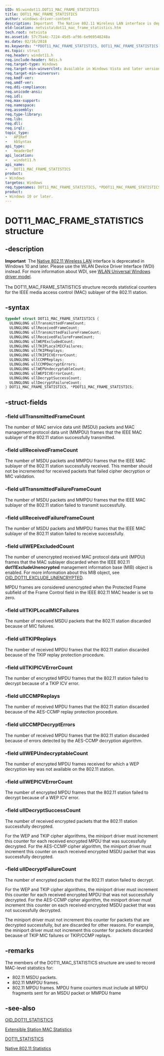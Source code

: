 ```yaml
---
UID: NS:windot11.DOT11_MAC_FRAME_STATISTICS
title: DOT11_MAC_FRAME_STATISTICS
author: windows-driver-content
description: Important  The Native 802.11 Wireless LAN interface is deprecated in Windows 10 and later.
old-location: netvista\dot11_mac_frame_statistics.htm
tech.root: netvista
ms.assetid: 57c75a4c-7224-45d5-af96-6e969548248a
ms.date: 02/16/2018
ms.keywords: "*PDOT11_MAC_FRAME_STATISTICS, DOT11_MAC_FRAME_STATISTICS, DOT11_MAC_FRAME_STATISTICS structure [Network Drivers Starting with Windows Vista], Native_802.11_data_types_f04e9263-5c70-402b-a2d1-8f4689b4a13e.xml, PDOT11_MAC_FRAME_STATISTICS, PDOT11_MAC_FRAME_STATISTICS structure pointer [Network Drivers Starting with Windows Vista], netvista.dot11_mac_frame_statistics, windot11/DOT11_MAC_FRAME_STATISTICS, windot11/PDOT11_MAC_FRAME_STATISTICS"
ms.topic: struct
req.header: windot11.h
req.include-header: Ndis.h
req.target-type: Windows
req.target-min-winverclnt: Available in Windows Vista and later versions of the Windows operating   systems.
req.target-min-winversvr:
req.kmdf-ver:
req.umdf-ver:
req.ddi-compliance:
req.unicode-ansi:
req.idl:
req.max-support:
req.namespace:
req.assembly:
req.type-library:
req.lib:
req.dll:
req.irql:
topic_type:
-	APIRef
-	kbSyntax
api_type:
-	HeaderDef
api_location:
-	windot11.h
api_name:
-	DOT11_MAC_FRAME_STATISTICS
product:
- Windows
targetos: Windows
req.typenames: DOT11_MAC_FRAME_STATISTICS, *PDOT11_MAC_FRAME_STATISTICS
product:
- Windows 10 or later.
---
```


# DOT11_MAC_FRAME_STATISTICS structure


## -description


<div class="alert"><b>Important</b>  The <a href="https://msdn.microsoft.com/library/windows/hardware/ff560689">Native 802.11 Wireless LAN</a> interface is deprecated in Windows 10 and later. Please use the WLAN Device Driver Interface (WDI) instead. For more information about WDI, see <a href="https://msdn.microsoft.com/6EF92E34-7BC9-465E-B05D-2BCB29165A18">WLAN Universal Windows driver model</a>.</div><div> </div>The DOT11_MAC_FRAME_STATISTICS structure records statistical counters for the IEEE media access
  control (MAC) sublayer of the 802.11 station.


## -syntax


```cpp
typedef struct DOT11_MAC_FRAME_STATISTICS {
  ULONGLONG ullTransmittedFrameCount;
  ULONGLONG ullReceivedFrameCount;
  ULONGLONG ullTransmittedFailureFrameCount;
  ULONGLONG ullReceivedFailureFrameCount;
  ULONGLONG ullWEPExcludedCount;
  ULONGLONG ullTKIPLocalMICFailures;
  ULONGLONG ullTKIPReplays;
  ULONGLONG ullTKIPICVErrorCount;
  ULONGLONG ullCCMPReplays;
  ULONGLONG ullCCMPDecryptErrors;
  ULONGLONG ullWEPUndecryptableCount;
  ULONGLONG ullWEPICVErrorCount;
  ULONGLONG ullDecryptSuccessCount;
  ULONGLONG ullDecryptFailureCount;
} DOT11_MAC_FRAME_STATISTICS, *PDOT11_MAC_FRAME_STATISTICS;
```


## -struct-fields




### -field ullTransmittedFrameCount

The number of MAC service data unit (MSDU) packets and MAC management protocol data unit (MMPDU)
     frames that the IEEE MAC sublayer of the 802.11 station successfully transmitted.


### -field ullReceivedFrameCount

The number of MSDU packets and MMPDU frames that the IEEE MAC sublayer of the 802.11 station
     successfully received. This member should not be incremented for received packets that failed cipher
     decryption or MIC validation.


### -field ullTransmittedFailureFrameCount

The number of MSDU packets and MMPDU frames that the IEEE MAC sublayer of the 802.11 station
     failed to transmit successfully.


### -field ullReceivedFailureFrameCount

The number of MSDU packets and MMPDU frames that the IEEE MAC sublayer of the 802.11 station
     failed to receive successfully.


### -field ullWEPExcludedCount

The number of unencrypted received MAC protocol data unit (MPDU) frames that the MAC sublayer
     discarded when the IEEE 802.11
     <b>dot11ExcludeUnencrypted</b> management information base (MIB) object is enabled. For more information
     about this MIB object, see
     <a href="https://msdn.microsoft.com/library/gg159162.aspx">OID_DOT11_EXCLUDE_UNENCRYPTED</a>.


MPDU frames are considered unencrypted when the Protected Frame subfield of the Frame Control field
     in the IEEE 802.11 MAC header is set to zero.


### -field ullTKIPLocalMICFailures

The number of received MSDU packets that the 802.11 station discarded because of MIC
     failures.


### -field ullTKIPReplays

The number of received MPDU frames that the 802.11 station discarded because of the TKIP replay
     protection procedure.


### -field ullTKIPICVErrorCount

The number of encrypted MPDU frames that the 802.11 station failed to decrypt because of a TKIP
     ICV error.


### -field ullCCMPReplays

The number of received MPDU frames that the 802.11 station discarded because of the AES-CCMP
     replay protection procedure.


### -field ullCCMPDecryptErrors

The number of received MPDU frames that the 802.11 station discarded because of errors detected by
     the AES-CCMP decryption algorithm.


### -field ullWEPUndecryptableCount

The number of encrypted MPDU frames received for which a WEP decryption key was not available on
     the 802.11 station.


### -field ullWEPICVErrorCount

The number of encrypted MPDU frames that the 802.11 station failed to decrypt because of a WEP ICV
     error.


### -field ullDecryptSuccessCount

The number of received encrypted packets that the 802.11 station successfully decrypted.


For the WEP and TKIP cipher algorithms, the miniport driver must increment this counter for each
     received encrypted MPDU that was successfully decrypted. For the AES-CCMP cipher algorithm, the miniport
     driver must increment this counter on each received encrypted MSDU packet that was successfully
     decrypted.


### -field ullDecryptFailureCount

The number of encrypted packets that the 802.11 station failed to decrypt.


For the WEP and TKIP cipher algorithms, the miniport driver must increment this counter for each
     received encrypted MPDU that was not successfully decrypted. For the AES-CCMP cipher algorithm, the
     miniport driver must increment this counter on each received encrypted MSDU packet that was not
     successfully decrypted.

The miniport driver must not increment this counter for packets that are decrypted successfully, but
     are discarded for other reasons. For example, the miniport driver must not increment this counter for
     packets discarded because of TKIP MIC failures or TKIP/CCMP replays.


## -remarks



The members of the DOT11_MAC_STATISTICS structure are used to record MAC-level statistics for:

<ul>
<li>
802.11 MSDU packets.

</li>
<li>
802.11 MMPDU frames.

</li>
<li>
802.11 MPDU frames. MPDU frame counters must include all MPDU fragments sent for an MSDU packet or
      MMPDU frame

</li>
</ul>



## -see-also

<a href="https://msdn.microsoft.com/library/windows/hardware/ff569420">OID_DOT11_STATISTICS</a>



<a href="https://docs.microsoft.com/windows-hardware/drivers/network/extensible-station-mac-statistics">Extensible Station MAC
   Statistics</a>



<a href="..\windot11\ns-windot11-dot11_statistics.md">DOT11_STATISTICS</a>



<a href="https://msdn.microsoft.com/e6bd2abf-faa2-463f-91df-a15924afae96">Native 802.11 Statistics</a>



 

 


